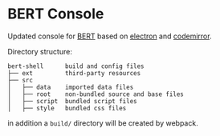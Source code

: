
BERT Console
============

Updated console for [BERT][1] based on [electron][2] and [codemirror][3].

Directory structure:

```
bert-shell      build and config files
├── ext         third-party resources
├── src       
│   ├── data    imported data files
│   ├── root    non-bundled source and base files
│   ├── script  bundled script files
│   ├── style   bundled css files
```

in addition a `build/` directory will be created by webpack.

[1]: https://github.com/sdllc/Basic-Excel-R-Toolkit
[2]: https://electron.atom.io
[3]: https://codemirror.net


